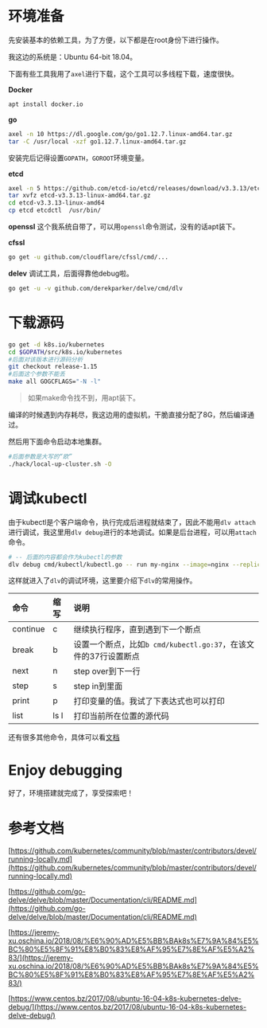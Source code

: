 # 环境准备

先安装基本的依赖工具，为了方便，以下都是在root身份下进行操作。

我这边的系统是：Ubuntu 64-bit 18.04。

下面有些工具我用了`axel`进行下载，这个工具可以多线程下载，速度很快。

**Docker**

```sh
apt install docker.io
```

**go**

```sh
axel -n 10 https://dl.google.com/go/go1.12.7.linux-amd64.tar.gz
tar -C /usr/local -xzf go1.12.7.linux-amd64.tar.gz
```
安装完后记得设置`GOPATH`，`GOROOT`环境变量。

**etcd**

```sh
axel -n 5 https://github.com/etcd-io/etcd/releases/download/v3.3.13/etcd-v3.3.13-linux-amd64.tar.gz
tar xvfz etcd-v3.3.13-linux-amd64.tar.gz
cd etcd-v3.3.13-linux-amd64
cp etcd etcdctl  /usr/bin/
```

**openssl**
这个我系统自带了，可以用`openssl`命令测试，没有的话apt装下。


**cfssl**

```sh
go get -u github.com/cloudflare/cfssl/cmd/...
```

**delev**
调试工具，后面得靠他debug啦。

```sh
go get -u -v github.com/derekparker/delve/cmd/dlv
```

# 下载源码

```sh
go get -d k8s.io/kubernetes
cd $GOPATH/src/k8s.io/kubernetes
#后面对该版本进行源码分析
git checkout release-1.15
#后面这个参数不能丢
make all GOGCFLAGS="-N -l"
```

>如果make命令找不到，用apt装下。

编译的时候遇到内存耗尽，我这边用的虚拟机，干脆直接分配了8G，然后编译通过。

然后用下面命令启动本地集群。

```sh
#后面参数是大写的“欧”
./hack/local-up-cluster.sh -O
```

# 调试kubectl

由于kubectl是个客户端命令，执行完成后进程就结束了，因此不能用`dlv attach`进行调试，我这里用`dlv debug`进行的本地调试。如果是后台进程，可以用`attach`命令。

```sh
# -- 后面的内容都会作为kubectl的参数
dlv debug cmd/kubectl/kubectl.go -- run my-nginx --image=nginx --replicas=2 --port=80
```

这样就进入了`dlv`的调试环境，这里要介绍下`dlv`的常用操作。


|命令|缩写|说明|
|:---|:----|:----|
|continue|c|继续执行程序，直到遇到下一个断点|
|break|b|设置一个断点，比如`b cmd/kubectl.go:37`，在该文件的37行设置断点|
|next|n|step over到下一行|
|step|s|step in到里面|
|print|p|打印变量的值。我试了下表达式也可以打印|
|list|ls l|打印当前所在位置的源代码|

还有很多其他命令，具体可以看[文档](https://github.com/go-delve/delve/blob/master/Documentation/cli/README.md)


# Enjoy debugging

好了，环境搭建就完成了，享受探索吧！


# 参考文档
[https://github.com/kubernetes/community/blob/master/contributors/devel/running-locally.md](https://github.com/kubernetes/community/blob/master/contributors/devel/running-locally.md)

[https://github.com/go-delve/delve/blob/master/Documentation/cli/README.md](https://github.com/go-delve/delve/blob/master/Documentation/cli/README.md)

[https://jeremy-xu.oschina.io/2018/08/%E6%90%AD%E5%BB%BAk8s%E7%9A%84%E5%BC%80%E5%8F%91%E8%B0%83%E8%AF%95%E7%8E%AF%E5%A2%83/](https://jeremy-xu.oschina.io/2018/08/%E6%90%AD%E5%BB%BAk8s%E7%9A%84%E5%BC%80%E5%8F%91%E8%B0%83%E8%AF%95%E7%8E%AF%E5%A2%83/)

[https://www.centos.bz/2017/08/ubuntu-16-04-k8s-kubernetes-delve-debug/](https://www.centos.bz/2017/08/ubuntu-16-04-k8s-kubernetes-delve-debug/)